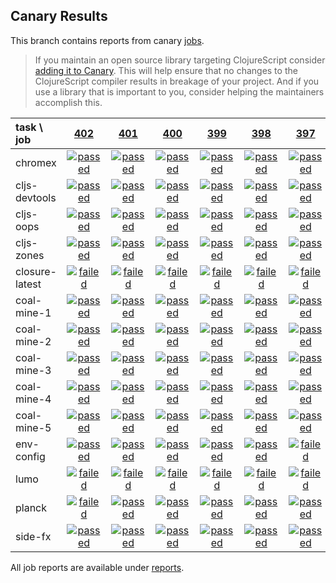 ## Canary Results

This branch contains reports from canary [jobs](https://github.com/cljs-oss/canary/tree/jobs).

> If you maintain an open source library targeting ClojureScript consider [adding it to Canary](https://github.com/cljs-oss/canary/tree/master#how-to-participate). This will help ensure that no changes to the ClojureScript compiler results in breakage of your project. And if you use a library that is important to you, consider helping the maintainers accomplish this.

[//]: # (begin_overview_table)

| task \ job | <a href="reports/2018/06/02/job-000402-1.10.294-72e99c5" title="job #402 finished on 2018-06-02">402</a> | <a href="reports/2018/06/01/job-000401-1.10.288-2ad1470" title="job #401 finished on 2018-06-01">401</a> | <a href="reports/2018/05/31/job-000400-1.10.288-2ad1470" title="job #400 finished on 2018-05-31">400</a> | <a href="reports/2018/05/30/job-000399-1.10.288-2ad1470" title="job #399 finished on 2018-05-30">399</a> | <a href="reports/2018/05/29/job-000398-1.10.288-2ad1470" title="job #398 finished on 2018-05-29">398</a> | <a href="reports/2018/05/28/job-000397-1.10.288-2ad1470" title="job #397 finished on 2018-05-28">397</a> | <a href="reports/2018/05/27/job-000396-1.10.288-2ad1470" title="job #396 finished on 2018-05-27">396</a> | <a href="reports/2018/05/26/job-000395-1.10.288-2ad1470" title="job #395 finished on 2018-05-26">395</a> | <a href="reports/2018/05/25/job-000394-1.10.287-56ea8ee" title="job #394 finished on 2018-05-25">394</a> | <a href="reports/2018/05/24/job-000393-1.10.287-56ea8ee" title="job #393 finished on 2018-05-24">393</a> |
| :--- | :---: | :---: | :---: | :---: | :---: | :---: | :---: | :---: | :---: | :---: |
| chromex | <a href="reports/2018/06/02/job-000402-1.10.294-72e99c5#-chromex"><img title="passed" src="http://box.binaryage.com/s-passed.svg"><a> | <a href="reports/2018/06/01/job-000401-1.10.288-2ad1470#-chromex"><img title="passed" src="http://box.binaryage.com/s-passed.svg"><a> | <a href="reports/2018/05/31/job-000400-1.10.288-2ad1470#-chromex"><img title="passed" src="http://box.binaryage.com/s-passed.svg"><a> | <a href="reports/2018/05/30/job-000399-1.10.288-2ad1470#-chromex"><img title="passed" src="http://box.binaryage.com/s-passed.svg"><a> | <a href="reports/2018/05/29/job-000398-1.10.288-2ad1470#-chromex"><img title="passed" src="http://box.binaryage.com/s-passed.svg"><a> | <a href="reports/2018/05/28/job-000397-1.10.288-2ad1470#-chromex"><img title="passed" src="http://box.binaryage.com/s-passed.svg"><a> | <a href="reports/2018/05/27/job-000396-1.10.288-2ad1470#-chromex"><img title="passed" src="http://box.binaryage.com/s-passed.svg"><a> | <a href="reports/2018/05/26/job-000395-1.10.288-2ad1470#-chromex"><img title="passed" src="http://box.binaryage.com/s-passed.svg"><a> | <a href="reports/2018/05/25/job-000394-1.10.287-56ea8ee#-chromex"><img title="passed" src="http://box.binaryage.com/s-passed.svg"><a> | <a href="reports/2018/05/24/job-000393-1.10.287-56ea8ee#-chromex"><img title="passed" src="http://box.binaryage.com/s-passed.svg"><a> |
| cljs-devtools | <a href="reports/2018/06/02/job-000402-1.10.294-72e99c5#-cljs-devtools"><img title="passed" src="http://box.binaryage.com/s-passed.svg"><a> | <a href="reports/2018/06/01/job-000401-1.10.288-2ad1470#-cljs-devtools"><img title="passed" src="http://box.binaryage.com/s-passed.svg"><a> | <a href="reports/2018/05/31/job-000400-1.10.288-2ad1470#-cljs-devtools"><img title="passed" src="http://box.binaryage.com/s-passed.svg"><a> | <a href="reports/2018/05/30/job-000399-1.10.288-2ad1470#-cljs-devtools"><img title="passed" src="http://box.binaryage.com/s-passed.svg"><a> | <a href="reports/2018/05/29/job-000398-1.10.288-2ad1470#-cljs-devtools"><img title="passed" src="http://box.binaryage.com/s-passed.svg"><a> | <a href="reports/2018/05/28/job-000397-1.10.288-2ad1470#-cljs-devtools"><img title="passed" src="http://box.binaryage.com/s-passed.svg"><a> | <a href="reports/2018/05/27/job-000396-1.10.288-2ad1470#-cljs-devtools"><img title="passed" src="http://box.binaryage.com/s-passed.svg"><a> | <a href="reports/2018/05/26/job-000395-1.10.288-2ad1470#-cljs-devtools"><img title="passed" src="http://box.binaryage.com/s-passed.svg"><a> | <a href="reports/2018/05/25/job-000394-1.10.287-56ea8ee#-cljs-devtools"><img title="passed" src="http://box.binaryage.com/s-passed.svg"><a> | <a href="reports/2018/05/24/job-000393-1.10.287-56ea8ee#-cljs-devtools"><img title="passed" src="http://box.binaryage.com/s-passed.svg"><a> |
| cljs-oops | <a href="reports/2018/06/02/job-000402-1.10.294-72e99c5#-cljs-oops"><img title="passed" src="http://box.binaryage.com/s-passed.svg"><a> | <a href="reports/2018/06/01/job-000401-1.10.288-2ad1470#-cljs-oops"><img title="passed" src="http://box.binaryage.com/s-passed.svg"><a> | <a href="reports/2018/05/31/job-000400-1.10.288-2ad1470#-cljs-oops"><img title="passed" src="http://box.binaryage.com/s-passed.svg"><a> | <a href="reports/2018/05/30/job-000399-1.10.288-2ad1470#-cljs-oops"><img title="passed" src="http://box.binaryage.com/s-passed.svg"><a> | <a href="reports/2018/05/29/job-000398-1.10.288-2ad1470#-cljs-oops"><img title="passed" src="http://box.binaryage.com/s-passed.svg"><a> | <a href="reports/2018/05/28/job-000397-1.10.288-2ad1470#-cljs-oops"><img title="passed" src="http://box.binaryage.com/s-passed.svg"><a> | <a href="reports/2018/05/27/job-000396-1.10.288-2ad1470#-cljs-oops"><img title="passed" src="http://box.binaryage.com/s-passed.svg"><a> | <a href="reports/2018/05/26/job-000395-1.10.288-2ad1470#-cljs-oops"><img title="passed" src="http://box.binaryage.com/s-passed.svg"><a> | <a href="reports/2018/05/25/job-000394-1.10.287-56ea8ee#-cljs-oops"><img title="passed" src="http://box.binaryage.com/s-passed.svg"><a> | <a href="reports/2018/05/24/job-000393-1.10.287-56ea8ee#-cljs-oops"><img title="passed" src="http://box.binaryage.com/s-passed.svg"><a> |
| cljs-zones | <a href="reports/2018/06/02/job-000402-1.10.294-72e99c5#-cljs-zones"><img title="passed" src="http://box.binaryage.com/s-passed.svg"><a> | <a href="reports/2018/06/01/job-000401-1.10.288-2ad1470#-cljs-zones"><img title="passed" src="http://box.binaryage.com/s-passed.svg"><a> | <a href="reports/2018/05/31/job-000400-1.10.288-2ad1470#-cljs-zones"><img title="passed" src="http://box.binaryage.com/s-passed.svg"><a> | <a href="reports/2018/05/30/job-000399-1.10.288-2ad1470#-cljs-zones"><img title="passed" src="http://box.binaryage.com/s-passed.svg"><a> | <a href="reports/2018/05/29/job-000398-1.10.288-2ad1470#-cljs-zones"><img title="passed" src="http://box.binaryage.com/s-passed.svg"><a> | <a href="reports/2018/05/28/job-000397-1.10.288-2ad1470#-cljs-zones"><img title="passed" src="http://box.binaryage.com/s-passed.svg"><a> | <a href="reports/2018/05/27/job-000396-1.10.288-2ad1470#-cljs-zones"><img title="passed" src="http://box.binaryage.com/s-passed.svg"><a> | <a href="reports/2018/05/26/job-000395-1.10.288-2ad1470#-cljs-zones"><img title="passed" src="http://box.binaryage.com/s-passed.svg"><a> | <a href="reports/2018/05/25/job-000394-1.10.287-56ea8ee#-cljs-zones"><img title="passed" src="http://box.binaryage.com/s-passed.svg"><a> | <a href="reports/2018/05/24/job-000393-1.10.287-56ea8ee#-cljs-zones"><img title="passed" src="http://box.binaryage.com/s-passed.svg"><a> |
| closure-latest | <a href="reports/2018/06/02/job-000402-1.10.294-72e99c5#-closure-latest"><img title="failed" src="http://box.binaryage.com/s-failed.svg"><a> | <a href="reports/2018/06/01/job-000401-1.10.288-2ad1470#-closure-latest"><img title="failed" src="http://box.binaryage.com/s-failed.svg"><a> | <a href="reports/2018/05/31/job-000400-1.10.288-2ad1470#-closure-latest"><img title="failed" src="http://box.binaryage.com/s-failed.svg"><a> | <a href="reports/2018/05/30/job-000399-1.10.288-2ad1470#-closure-latest"><img title="failed" src="http://box.binaryage.com/s-failed.svg"><a> | <a href="reports/2018/05/29/job-000398-1.10.288-2ad1470#-closure-latest"><img title="failed" src="http://box.binaryage.com/s-failed.svg"><a> | <a href="reports/2018/05/28/job-000397-1.10.288-2ad1470#-closure-latest"><img title="failed" src="http://box.binaryage.com/s-failed.svg"><a> | <a href="reports/2018/05/27/job-000396-1.10.288-2ad1470#-closure-latest"><img title="failed" src="http://box.binaryage.com/s-failed.svg"><a> | <a href="reports/2018/05/26/job-000395-1.10.288-2ad1470#-closure-latest"><img title="failed" src="http://box.binaryage.com/s-failed.svg"><a> | <a href="reports/2018/05/25/job-000394-1.10.287-56ea8ee#-closure-latest"><img title="failed" src="http://box.binaryage.com/s-failed.svg"><a> | <a href="reports/2018/05/24/job-000393-1.10.287-56ea8ee#-closure-latest"><img title="failed" src="http://box.binaryage.com/s-failed.svg"><a> |
| coal-mine-1 | <a href="reports/2018/06/02/job-000402-1.10.294-72e99c5#-coal-mine-1"><img title="passed" src="http://box.binaryage.com/s-passed.svg"><a> | <a href="reports/2018/06/01/job-000401-1.10.288-2ad1470#-coal-mine-1"><img title="passed" src="http://box.binaryage.com/s-passed.svg"><a> | <a href="reports/2018/05/31/job-000400-1.10.288-2ad1470#-coal-mine-1"><img title="passed" src="http://box.binaryage.com/s-passed.svg"><a> | <a href="reports/2018/05/30/job-000399-1.10.288-2ad1470#-coal-mine-1"><img title="passed" src="http://box.binaryage.com/s-passed.svg"><a> | <a href="reports/2018/05/29/job-000398-1.10.288-2ad1470#-coal-mine-1"><img title="passed" src="http://box.binaryage.com/s-passed.svg"><a> | <a href="reports/2018/05/28/job-000397-1.10.288-2ad1470#-coal-mine-1"><img title="passed" src="http://box.binaryage.com/s-passed.svg"><a> | <a href="reports/2018/05/27/job-000396-1.10.288-2ad1470#-coal-mine-1"><img title="passed" src="http://box.binaryage.com/s-passed.svg"><a> | <a href="reports/2018/05/26/job-000395-1.10.288-2ad1470#-coal-mine-1"><img title="passed" src="http://box.binaryage.com/s-passed.svg"><a> | <a href="reports/2018/05/25/job-000394-1.10.287-56ea8ee#-coal-mine-1"><img title="passed" src="http://box.binaryage.com/s-passed.svg"><a> | <a href="reports/2018/05/24/job-000393-1.10.287-56ea8ee#-coal-mine-1"><img title="passed" src="http://box.binaryage.com/s-passed.svg"><a> |
| coal-mine-2 | <a href="reports/2018/06/02/job-000402-1.10.294-72e99c5#-coal-mine-2"><img title="passed" src="http://box.binaryage.com/s-passed.svg"><a> | <a href="reports/2018/06/01/job-000401-1.10.288-2ad1470#-coal-mine-2"><img title="passed" src="http://box.binaryage.com/s-passed.svg"><a> | <a href="reports/2018/05/31/job-000400-1.10.288-2ad1470#-coal-mine-2"><img title="passed" src="http://box.binaryage.com/s-passed.svg"><a> | <a href="reports/2018/05/30/job-000399-1.10.288-2ad1470#-coal-mine-2"><img title="passed" src="http://box.binaryage.com/s-passed.svg"><a> | <a href="reports/2018/05/29/job-000398-1.10.288-2ad1470#-coal-mine-2"><img title="passed" src="http://box.binaryage.com/s-passed.svg"><a> | <a href="reports/2018/05/28/job-000397-1.10.288-2ad1470#-coal-mine-2"><img title="passed" src="http://box.binaryage.com/s-passed.svg"><a> | <a href="reports/2018/05/27/job-000396-1.10.288-2ad1470#-coal-mine-2"><img title="passed" src="http://box.binaryage.com/s-passed.svg"><a> | <a href="reports/2018/05/26/job-000395-1.10.288-2ad1470#-coal-mine-2"><img title="passed" src="http://box.binaryage.com/s-passed.svg"><a> | <a href="reports/2018/05/25/job-000394-1.10.287-56ea8ee#-coal-mine-2"><img title="passed" src="http://box.binaryage.com/s-passed.svg"><a> | <a href="reports/2018/05/24/job-000393-1.10.287-56ea8ee#-coal-mine-2"><img title="passed" src="http://box.binaryage.com/s-passed.svg"><a> |
| coal-mine-3 | <a href="reports/2018/06/02/job-000402-1.10.294-72e99c5#-coal-mine-3"><img title="passed" src="http://box.binaryage.com/s-passed.svg"><a> | <a href="reports/2018/06/01/job-000401-1.10.288-2ad1470#-coal-mine-3"><img title="passed" src="http://box.binaryage.com/s-passed.svg"><a> | <a href="reports/2018/05/31/job-000400-1.10.288-2ad1470#-coal-mine-3"><img title="passed" src="http://box.binaryage.com/s-passed.svg"><a> | <a href="reports/2018/05/30/job-000399-1.10.288-2ad1470#-coal-mine-3"><img title="passed" src="http://box.binaryage.com/s-passed.svg"><a> | <a href="reports/2018/05/29/job-000398-1.10.288-2ad1470#-coal-mine-3"><img title="passed" src="http://box.binaryage.com/s-passed.svg"><a> | <a href="reports/2018/05/28/job-000397-1.10.288-2ad1470#-coal-mine-3"><img title="passed" src="http://box.binaryage.com/s-passed.svg"><a> | <a href="reports/2018/05/27/job-000396-1.10.288-2ad1470#-coal-mine-3"><img title="passed" src="http://box.binaryage.com/s-passed.svg"><a> | <a href="reports/2018/05/26/job-000395-1.10.288-2ad1470#-coal-mine-3"><img title="passed" src="http://box.binaryage.com/s-passed.svg"><a> | <a href="reports/2018/05/25/job-000394-1.10.287-56ea8ee#-coal-mine-3"><img title="passed" src="http://box.binaryage.com/s-passed.svg"><a> | <a href="reports/2018/05/24/job-000393-1.10.287-56ea8ee#-coal-mine-3"><img title="passed" src="http://box.binaryage.com/s-passed.svg"><a> |
| coal-mine-4 | <a href="reports/2018/06/02/job-000402-1.10.294-72e99c5#-coal-mine-4"><img title="passed" src="http://box.binaryage.com/s-passed.svg"><a> | <a href="reports/2018/06/01/job-000401-1.10.288-2ad1470#-coal-mine-4"><img title="passed" src="http://box.binaryage.com/s-passed.svg"><a> | <a href="reports/2018/05/31/job-000400-1.10.288-2ad1470#-coal-mine-4"><img title="passed" src="http://box.binaryage.com/s-passed.svg"><a> | <a href="reports/2018/05/30/job-000399-1.10.288-2ad1470#-coal-mine-4"><img title="passed" src="http://box.binaryage.com/s-passed.svg"><a> | <a href="reports/2018/05/29/job-000398-1.10.288-2ad1470#-coal-mine-4"><img title="passed" src="http://box.binaryage.com/s-passed.svg"><a> | <a href="reports/2018/05/28/job-000397-1.10.288-2ad1470#-coal-mine-4"><img title="passed" src="http://box.binaryage.com/s-passed.svg"><a> | <a href="reports/2018/05/27/job-000396-1.10.288-2ad1470#-coal-mine-4"><img title="passed" src="http://box.binaryage.com/s-passed.svg"><a> | <a href="reports/2018/05/26/job-000395-1.10.288-2ad1470#-coal-mine-4"><img title="passed" src="http://box.binaryage.com/s-passed.svg"><a> | <a href="reports/2018/05/25/job-000394-1.10.287-56ea8ee#-coal-mine-4"><img title="passed" src="http://box.binaryage.com/s-passed.svg"><a> | <a href="reports/2018/05/24/job-000393-1.10.287-56ea8ee#-coal-mine-4"><img title="passed" src="http://box.binaryage.com/s-passed.svg"><a> |
| coal-mine-5 | <a href="reports/2018/06/02/job-000402-1.10.294-72e99c5#-coal-mine-5"><img title="passed" src="http://box.binaryage.com/s-passed.svg"><a> | <a href="reports/2018/06/01/job-000401-1.10.288-2ad1470#-coal-mine-5"><img title="passed" src="http://box.binaryage.com/s-passed.svg"><a> | <a href="reports/2018/05/31/job-000400-1.10.288-2ad1470#-coal-mine-5"><img title="passed" src="http://box.binaryage.com/s-passed.svg"><a> | <a href="reports/2018/05/30/job-000399-1.10.288-2ad1470#-coal-mine-5"><img title="passed" src="http://box.binaryage.com/s-passed.svg"><a> | <a href="reports/2018/05/29/job-000398-1.10.288-2ad1470#-coal-mine-5"><img title="passed" src="http://box.binaryage.com/s-passed.svg"><a> | <a href="reports/2018/05/28/job-000397-1.10.288-2ad1470#-coal-mine-5"><img title="passed" src="http://box.binaryage.com/s-passed.svg"><a> | <a href="reports/2018/05/27/job-000396-1.10.288-2ad1470#-coal-mine-5"><img title="passed" src="http://box.binaryage.com/s-passed.svg"><a> | <a href="reports/2018/05/26/job-000395-1.10.288-2ad1470#-coal-mine-5"><img title="passed" src="http://box.binaryage.com/s-passed.svg"><a> | <a href="reports/2018/05/25/job-000394-1.10.287-56ea8ee#-coal-mine-5"><img title="passed" src="http://box.binaryage.com/s-passed.svg"><a> | <a href="reports/2018/05/24/job-000393-1.10.287-56ea8ee#-coal-mine-5"><img title="passed" src="http://box.binaryage.com/s-passed.svg"><a> |
| env-config | <a href="reports/2018/06/02/job-000402-1.10.294-72e99c5#-env-config"><img title="passed" src="http://box.binaryage.com/s-passed.svg"><a> | <a href="reports/2018/06/01/job-000401-1.10.288-2ad1470#-env-config"><img title="passed" src="http://box.binaryage.com/s-passed.svg"><a> | <a href="reports/2018/05/31/job-000400-1.10.288-2ad1470#-env-config"><img title="passed" src="http://box.binaryage.com/s-passed.svg"><a> | <a href="reports/2018/05/30/job-000399-1.10.288-2ad1470#-env-config"><img title="passed" src="http://box.binaryage.com/s-passed.svg"><a> | <a href="reports/2018/05/29/job-000398-1.10.288-2ad1470#-env-config"><img title="passed" src="http://box.binaryage.com/s-passed.svg"><a> | <a href="reports/2018/05/28/job-000397-1.10.288-2ad1470#-env-config"><img title="failed" src="http://box.binaryage.com/s-failed.svg"><a> | <a href="reports/2018/05/27/job-000396-1.10.288-2ad1470#-env-config"><img title="failed" src="http://box.binaryage.com/s-failed.svg"><a> | <a href="reports/2018/05/26/job-000395-1.10.288-2ad1470#-env-config"><img title="failed" src="http://box.binaryage.com/s-failed.svg"><a> | <a href="reports/2018/05/25/job-000394-1.10.287-56ea8ee#-env-config"><img title="failed" src="http://box.binaryage.com/s-failed.svg"><a> | <a href="reports/2018/05/24/job-000393-1.10.287-56ea8ee#-env-config"><img title="failed" src="http://box.binaryage.com/s-failed.svg"><a> |
| lumo | <a href="reports/2018/06/02/job-000402-1.10.294-72e99c5#-lumo"><img title="failed" src="http://box.binaryage.com/s-failed.svg"><a> | <a href="reports/2018/06/01/job-000401-1.10.288-2ad1470#-lumo"><img title="failed" src="http://box.binaryage.com/s-failed.svg"><a> | <a href="reports/2018/05/31/job-000400-1.10.288-2ad1470#-lumo"><img title="failed" src="http://box.binaryage.com/s-failed.svg"><a> | <a href="reports/2018/05/30/job-000399-1.10.288-2ad1470#-lumo"><img title="failed" src="http://box.binaryage.com/s-failed.svg"><a> | <a href="reports/2018/05/29/job-000398-1.10.288-2ad1470#-lumo"><img title="failed" src="http://box.binaryage.com/s-failed.svg"><a> | <a href="reports/2018/05/28/job-000397-1.10.288-2ad1470#-lumo"><img title="failed" src="http://box.binaryage.com/s-failed.svg"><a> | <a href="reports/2018/05/27/job-000396-1.10.288-2ad1470#-lumo"><img title="failed" src="http://box.binaryage.com/s-failed.svg"><a> | <a href="reports/2018/05/26/job-000395-1.10.288-2ad1470#-lumo"><img title="failed" src="http://box.binaryage.com/s-failed.svg"><a> | <a href="reports/2018/05/25/job-000394-1.10.287-56ea8ee#-lumo"><img title="failed" src="http://box.binaryage.com/s-failed.svg"><a> | <a href="reports/2018/05/24/job-000393-1.10.287-56ea8ee#-lumo"><img title="failed" src="http://box.binaryage.com/s-failed.svg"><a> |
| planck | <a href="reports/2018/06/02/job-000402-1.10.294-72e99c5#-planck"><img title="failed" src="http://box.binaryage.com/s-failed.svg"><a> | <a href="reports/2018/06/01/job-000401-1.10.288-2ad1470#-planck"><img title="passed" src="http://box.binaryage.com/s-passed.svg"><a> | <a href="reports/2018/05/31/job-000400-1.10.288-2ad1470#-planck"><img title="passed" src="http://box.binaryage.com/s-passed.svg"><a> | <a href="reports/2018/05/30/job-000399-1.10.288-2ad1470#-planck"><img title="passed" src="http://box.binaryage.com/s-passed.svg"><a> | <a href="reports/2018/05/29/job-000398-1.10.288-2ad1470#-planck"><img title="passed" src="http://box.binaryage.com/s-passed.svg"><a> | <a href="reports/2018/05/28/job-000397-1.10.288-2ad1470#-planck"><img title="passed" src="http://box.binaryage.com/s-passed.svg"><a> | <a href="reports/2018/05/27/job-000396-1.10.288-2ad1470#-planck"><img title="passed" src="http://box.binaryage.com/s-passed.svg"><a> | <a href="reports/2018/05/26/job-000395-1.10.288-2ad1470#-planck"><img title="passed" src="http://box.binaryage.com/s-passed.svg"><a> | <a href="reports/2018/05/25/job-000394-1.10.287-56ea8ee#-planck"><img title="passed" src="http://box.binaryage.com/s-passed.svg"><a> | <a href="reports/2018/05/24/job-000393-1.10.287-56ea8ee#-planck"><img title="passed" src="http://box.binaryage.com/s-passed.svg"><a> |
| side-fx | <a href="reports/2018/06/02/job-000402-1.10.294-72e99c5#-side-fx"><img title="passed" src="http://box.binaryage.com/s-passed.svg"><a> | <a href="reports/2018/06/01/job-000401-1.10.288-2ad1470#-side-fx"><img title="passed" src="http://box.binaryage.com/s-passed.svg"><a> | <a href="reports/2018/05/31/job-000400-1.10.288-2ad1470#-side-fx"><img title="passed" src="http://box.binaryage.com/s-passed.svg"><a> | <a href="reports/2018/05/30/job-000399-1.10.288-2ad1470#-side-fx"><img title="passed" src="http://box.binaryage.com/s-passed.svg"><a> | <a href="reports/2018/05/29/job-000398-1.10.288-2ad1470#-side-fx"><img title="passed" src="http://box.binaryage.com/s-passed.svg"><a> | <a href="reports/2018/05/28/job-000397-1.10.288-2ad1470#-side-fx"><img title="passed" src="http://box.binaryage.com/s-passed.svg"><a> | <a href="reports/2018/05/27/job-000396-1.10.288-2ad1470#-side-fx"><img title="passed" src="http://box.binaryage.com/s-passed.svg"><a> | <a href="reports/2018/05/26/job-000395-1.10.288-2ad1470#-side-fx"><img title="passed" src="http://box.binaryage.com/s-passed.svg"><a> | <a href="reports/2018/05/25/job-000394-1.10.287-56ea8ee#-side-fx"><img title="passed" src="http://box.binaryage.com/s-passed.svg"><a> | <a href="reports/2018/05/24/job-000393-1.10.287-56ea8ee#-side-fx"><img title="passed" src="http://box.binaryage.com/s-passed.svg"><a> |

[//]: # (end_overview_table)

All job reports are available under [reports](reports).
